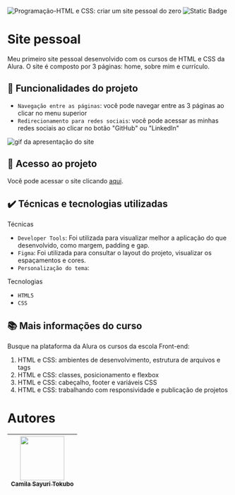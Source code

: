 ![Programação-HTML e CSS: criar um site pessoal do zero](https://github.com/CamilaSah/site-pessoal/assets/128820692/c322c74b-bc64-488a-9c89-4cbb95905efb)
![Static Badge](https://img.shields.io/badge/Status-Em%20Andamento-%2300DC96)


<h1> Site pessoal </h1>

Meu primeiro site pessoal desenvolvido com os cursos de HTML e CSS da Alura.
O site é composto por 3 páginas: home, sobre mim e currículo.

## :hammer: Funcionalidades do projeto

- `Navegação entre as páginas`: você pode navegar entre as 3 páginas ao clicar no menu superior
- `Redirecionamento para redes sociais`: você pode acessar as minhas redes sociais ao clicar no botão "GitHub" ou "LinkedIn"

![gif da apresentação do site](https://github.com/CamilaSah/site-pessoal/assets/128820692/79247daa-6012-4988-9973-73fcf231200a)


## 📁 Acesso ao projeto

Você pode acessar o site clicando [aqui](https://site-pessoal-sepia.vercel.app/index.html).

## ✔️ Técnicas e tecnologias utilizadas

Técnicas
- ``Developer Tools``: Foi utilizada para visualizar melhor a aplicação do que desenvolvido, como margem, padding e gap.
- ``Figma``: Foi utilizada para consultar o layout do projeto, visualizar os espaçamentos e cores.
- ``Personalização do tema``:

Tecnologias
- ``HTML5``
- ``CSS``

## 📚 Mais informações do curso

Busque na plataforma da Alura os cursos da escola Front-end:
1. HTML e CSS: ambientes de desenvolvimento, estrutura de arquivos e tags
2. HTML e CSS: classes, posicionamento e flexbox
3. HTML e CSS: cabeçalho, footer e variáveis CSS
4. HTML e CSS: trabalhando com responsividade e publicação de projetos

# Autores

| [<img src="https://github.com/CamilaSah/site-pessoal/assets/128820692/bed790ab-3722-4503-8fed-c786e774661b" width="100"> <br> <sub>Camila Sayuri Tokubo</sub>](https://www.linkedin.com/in/camila-tokubo/) |
| :---: |

